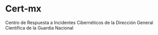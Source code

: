 # Cert-mx
Centro de Respuesta a Incidentes Cibernéticos de la Dirección General Científica de la Guardia Nacional
